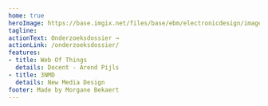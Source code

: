 ```yaml
---
home: true
heroImage: https://base.imgix.net/files/base/ebm/electronicdesign/image/2020/02/PROMO_rfid_0_o.5e4315abbb18e.png?auto=format&fit=max&w=1200
tagline: 
actionText: Onderzoeksdossier →
actionLink: /onderzoeksdossier/
features:
- title: Web Of Things
  details: Docent - Arend Pijls
- title: 3NMD
  details: New Media Design
footer: Made by Morgane Bekaert
---
```

